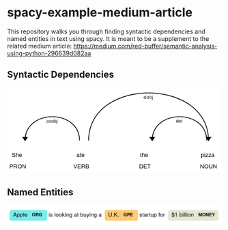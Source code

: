 # spacy-example-medium-article
This repository walks you through finding syntactic dependencies and named entities in text using spacy. It is meant to be a supplement to the related medium article: https://medium.com/red-buffer/semantic-analysis-using-python-296639d082aa

## Syntactic Dependencies
![Syntactic Dependencies](images/Syntactic-dependencies.png)

## Named Entities
![Named Entities](images/Named-entities.png)
